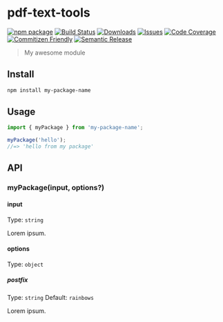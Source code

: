# pdf-text-tools

[![npm package][npm-img]][npm-url]
[![Build Status][build-img]][build-url]
[![Downloads][downloads-img]][downloads-url]
[![Issues][issues-img]][issues-url]
[![Code Coverage][codecov-img]][codecov-url]
[![Commitizen Friendly][commitizen-img]][commitizen-url]
[![Semantic Release][semantic-release-img]][semantic-release-url]

> My awesome module

## Install

```bash
npm install my-package-name
```

## Usage

```ts
import { myPackage } from 'my-package-name';

myPackage('hello');
//=> 'hello from my package'
```

## API

### myPackage(input, options?)

#### input

Type: `string`

Lorem ipsum.

#### options

Type: `object`

##### postfix

Type: `string`
Default: `rainbows`

Lorem ipsum.

[build-img]:https://github.com/ryansonshine/typescript-npm-package-template/actions/workflows/release.yml/badge.svg
[build-url]:https://github.com/ryansonshine/typescript-npm-package-template/actions/workflows/release.yml
[downloads-img]:https://img.shields.io/npm/dt/typescript-npm-package-template
[downloads-url]:https://www.npmtrends.com/typescript-npm-package-template
[npm-img]:https://img.shields.io/npm/v/typescript-npm-package-template
[npm-url]:https://www.npmjs.com/package/typescript-npm-package-template
[issues-img]:https://img.shields.io/github/issues/ryansonshine/typescript-npm-package-template
[issues-url]:https://github.com/ryansonshine/typescript-npm-package-template/issues
[codecov-img]:https://codecov.io/gh/ryansonshine/typescript-npm-package-template/branch/main/graph/badge.svg
[codecov-url]:https://codecov.io/gh/ryansonshine/typescript-npm-package-template
[semantic-release-img]:https://img.shields.io/badge/%20%20%F0%9F%93%A6%F0%9F%9A%80-semantic--release-e10079.svg
[semantic-release-url]:https://github.com/semantic-release/semantic-release
[commitizen-img]:https://img.shields.io/badge/commitizen-friendly-brightgreen.svg
[commitizen-url]:http://commitizen.github.io/cz-cli/
